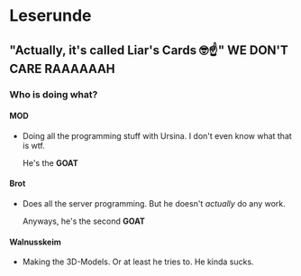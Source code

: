 # Leserunde

## "Actually, it's called Liar's Cards 🤓☝" WE DON'T CARE RAAAAAAH

### Who is doing what?

#### MOD

- Doing all the programming stuff with Ursina. I don't even know what that is wtf.

  He's the **GOAT**


#### Brot

- Does all the server programming. But he doesn't *actually* do any work.

  Anyways, he's the second **GOAT**

#### Walnusskeim

- Making the 3D-Models. Or at least he tries to. He kinda sucks.

